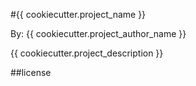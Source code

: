 #{{ cookiecutter.project_name  }}

By: {{ cookiecutter.project_author_name }}

{{ cookiecutter.project_description }}

##license